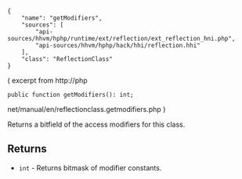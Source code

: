 ``` yamlmeta
{
    "name": "getModifiers",
    "sources": [
        "api-sources/hhvm/hphp/runtime/ext/reflection/ext_reflection_hni.php",
        "api-sources/hhvm/hphp/hack/hhi/reflection.hhi"
    ],
    "class": "ReflectionClass"
}
```




( excerpt from http://php




``` Hack
public function getModifiers(): int;
```




net/manual/en/reflectionclass.getmodifiers.php
)




Returns a bitfield of the access modifiers for this class.




## Returns




+ ` int ` - Returns bitmask of modifier constants.
<!-- HHAPIDOC -->
